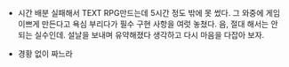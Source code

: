 - 시간 배분 실패해서 TEXT RPG만드는데 5시간 정도 밖에 못 썼다. 그 와중에 게임 이쁘게 만든다고 욕심 부리다가 필수 구현 사항을 여럿 놓쳤다. 음, 절대 해서는 안 되는 실수인데. 설날을 보내며 유약해졌다 생각하고 다시 마음을 다잡아 보자.

- 경황 없이 짜느라 